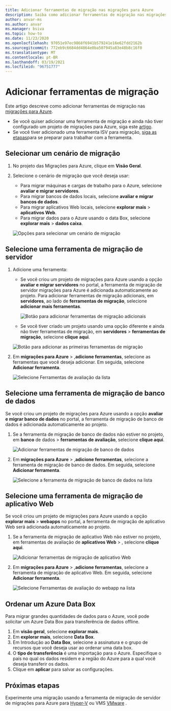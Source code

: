 ```yaml
---
title: Adicionar ferramentas de migração nas migrações para Azure
description: Saiba como adicionar ferramentas de migração nas migrações para Azure.
author: anvar-ms
ms.author: anvar
ms.manager: bsiva
ms.topic: how-to
ms.date: 11/23/2020
ms.openlocfilehash: 97051e97ec9868f6941b579241e16e62fdd2162b
ms.sourcegitcommit: 772eb9c6684dd4864e0ba507945a83e48b8c16f0
ms.translationtype: MT
ms.contentlocale: pt-BR
ms.lasthandoff: 03/19/2021
ms.locfileid: "96751777"
---
```

# <a name="add-migration-tools"></a>Adicionar ferramentas de migração

Este artigo descreve como adicionar ferramentas de migração nas [migrações para Azure](./migrate-services-overview.md).

- Se você quiser adicionar uma ferramenta de migração e ainda não tiver configurado um projeto de migrações para Azure, siga este [artigo](create-manage-projects.md).
- Se você tiver adicionado uma ferramenta ISV para migração, [siga as etapas](prepare-isv-movere.md)para se preparar para trabalhar com a ferramenta.

## <a name="select-a-migration-scenario"></a>Selecionar um cenário de migração

1. No projeto das Migrações para Azure, clique em **Visão Geral**.
2. Selecione o cenário de migração que você deseja usar:

    - Para migrar máquinas e cargas de trabalho para o Azure, selecione **avaliar e migrar servidores**.
    - Para migrar bancos de dados locais, selecione **avaliar e migrar bancos de dados**.
    - Para migrar aplicativos Web locais, selecione **explorar mais**  >  **aplicativos Web**.
    - Para migrar dados para o Azure usando o data Box, selecione **explorar mais**  >  **dados caixa**.

    ![Opções para selecionar um cenário de migração](./media/how-to-migrate/migrate-scenario.png)


## <a name="select-a-server-migration-tool"></a>Selecione uma ferramenta de migração de servidor

1. Adicione uma ferramenta:

    - Se você criou um projeto de migrações para Azure usando a opção **avaliar e migrar servidores** no portal, a ferramenta de migração de servidor migrações para Azure é adicionada automaticamente ao projeto. Para adicionar ferramentas de migração adicionais, em **servidores**, ao lado de **ferramentas de migração**, selecione **adicionar mais ferramentas**.
    
         ![Botão para adicionar ferramentas de migração adicionais](./media/how-to-migrate/add-migration-tools.png)

    - Se você tiver criado um projeto usando uma opção diferente e ainda não tiver ferramentas de migração, em **servidores**  >  **ferramentas de migração**, selecione **clique aqui**.

    ![Botão para adicionar as primeiras ferramentas de migração](./media/how-to-migrate/no-migration-tool.png)

2. Em **migrações para Azure**  >  ,**adicione ferramentas**, selecione as ferramentas que você deseja adicionar. Em seguida, selecione **Adicionar ferramenta**.

    ![Selecione Ferramentas de avaliação da lista](./media/how-to-migrate/select-migration-tool.png)


## <a name="select-a-database-migration-tool"></a>Selecione uma ferramenta de migração de banco de dados

Se você criou um projeto de migrações para Azure usando a opção **avaliar e migrar banco de dados** no portal, a ferramenta de migração de banco de dados é adicionada automaticamente ao projeto. 

1. Se a ferramenta de migração de banco de dados não estiver no projeto, em **banco** de dados  >  **ferramentas de avaliação**, selecione **clique aqui**.
    
    ![Adicionar ferramentas de migração de banco de dados](./media/how-to-migrate/no-database-migration-tool.png)


2. Em **migrações para Azure**  >  ,**adicione ferramentas**, selecione a ferramenta de migração de banco de dados. Em seguida, selecione **Adicionar ferramenta**.

    ![Selecione a ferramenta de migração de banco de dados na lista](./media/how-to-migrate/select-database-migration-tool.png)

    

## <a name="select-a-web-app-migration-tool"></a>Selecione uma ferramenta de migração de aplicativo Web

Se você criou um projeto de migrações para Azure usando a opção **explorar mais**  >  **webapps** no portal, a ferramenta de migração de aplicativo Web será adicionada automaticamente ao projeto. 

1. Se a ferramenta de migração de aplicativo Web não estiver no projeto, em ferramentas de avaliação de **aplicativos Web**  >  , selecione **clique aqui**.

    ![Adicionar ferramentas de migração de aplicativo Web](./media/how-to-migrate/no-web-app-migration-tool.png)
 

2. Em **migrações para Azure**  >  ,**adicione ferramentas**, selecione a ferramenta de migração de aplicativo Web. Em seguida, selecione **Adicionar ferramenta**.

    ![Selecione Ferramentas de avaliação do webapp na lista](./media/how-to-migrate/select-web-app-migration-tool.png)


## <a name="order-an-azure-data-box"></a>Ordenar um Azure Data Box

Para migrar grandes quantidades de dados para o Azure, você pode solicitar um Azure Data Box para transferência de dados offline.

1. Em **visão geral**, selecione **explorar mais**.
2. Em **explorar mais**, selecione **Data Box**.
3. Em Introdução ao **Data Box**, selecione a assinatura e o grupo de recursos que você deseja usar ao ordenar uma data box.
4. O **tipo de transferência** é uma importação para o Azure. Especifique o país no qual os dados residem e a região do Azure para a qual você deseja transferir os dados. 
5. Clique em **aplicar** para salvar as configurações.

## <a name="next-steps"></a>Próximas etapas

Experimente uma migração usando a ferramenta de migração de servidor de migrações para Azure para [Hyper-V](tutorial-migrate-hyper-v.md) ou VMS [VMware](tutorial-migrate-vmware.md) .
